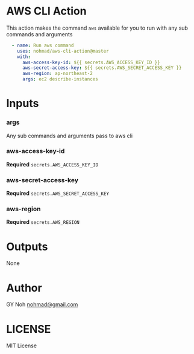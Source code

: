 # AWS CLI Action

This action makes the command `aws` available for you to run with any sub commands and arguments

```yml
  - name: Run aws command
    uses: nohmad/aws-cli-action@master
    with:
      aws-access-key-id: ${{ secrets.AWS_ACCESS_KEY_ID }}
      aws-secret-access-key: ${{ secrets.AWS_SECRET_ACCESS_KEY }}
      aws-region: ap-northeast-2
      args: ec2 describe-instances
```

# Inputs

### args

Any sub commands and arguments pass to aws cli

### aws-access-key-id

**Required** `secrets.AWS_ACCESS_KEY_ID`

### aws-secret-access-key

**Required** `secrets.AWS_SECRET_ACCESS_KEY`

### aws-region

**Required** `secrets.AWS_REGION`

# Outputs

None

# Author

GY Noh <nohmad@gmail.com>

# LICENSE

MIT License
